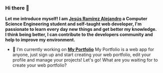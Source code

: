 ### Hi there 👋

__Let me introduce myself! I am [Jesús Ramírez Alejandro](https://www.jesusra.com) a Computer Science Engineering student and self-taught web developer, I'm passionate to learn every day new things and get better my knowledge.  
I think being better, I can contribute to the developers community and help to improve my environment.__


- 🔭 I’m currently working on [**My Portfolio**](https://www.my-portfolio.digital)
My Portfolio is a web app for anyone, just sign up and start creating your web portfolio, edit your profile and manage your projects!
Let's go! What are you waiting for to create your web portfolio?

<!--
**Jesus-RA/Jesus-RA** is a ✨ _special_ ✨ repository because its `README.md` (this file) appears on your GitHub profile.

Here are some ideas to get you started:


- 🌱 I’m currently learning ...
- 👯 I’m looking to collaborate on ...
- 🤔 I’m looking for help with ...
- 💬 Ask me about ...
- 📫 How to reach me: ...
- 😄 Pronouns: ...
- ⚡ Fun fact: ...
-->
